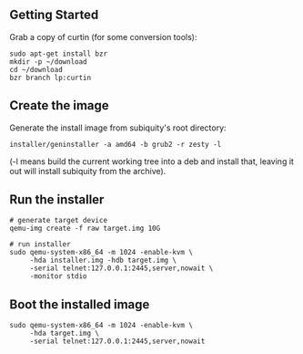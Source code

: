 Getting Started
---------------

Grab a copy of curtin (for some conversion tools):

    sudo apt-get install bzr
    mkdir -p ~/download
    cd ~/download
    bzr branch lp:curtin

Create the image
----------------

Generate the install image from subiquity's root directory:

    installer/geninstaller -a amd64 -b grub2 -r zesty -l

(-l means build the current working tree into a deb and install that,
leaving it out will install subiquity from the archive).

Run the installer
-----------------

    # generate target device
    qemu-img create -f raw target.img 10G

    # run installer
    sudo qemu-system-x86_64 -m 1024 -enable-kvm \
         -hda installer.img -hdb target.img \
         -serial telnet:127.0.0.1:2445,server,nowait \
         -monitor stdio

Boot the installed image
------------------------

    sudo qemu-system-x86_64 -m 1024 -enable-kvm \
         -hda target.img \
         -serial telnet:127.0.0.1:2445,server,nowait

